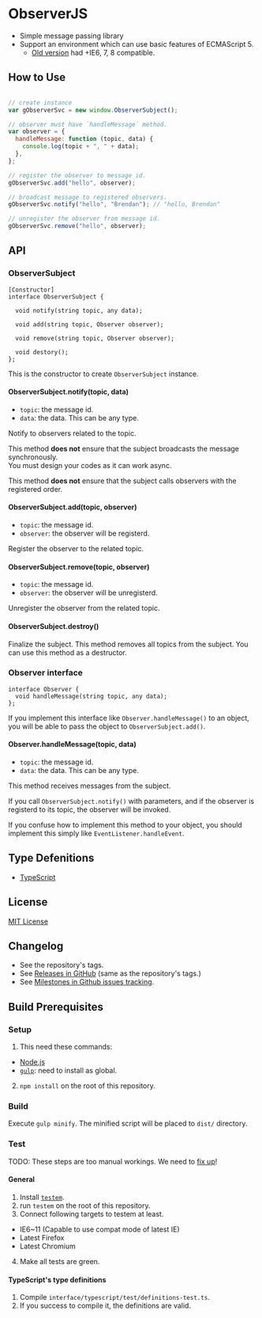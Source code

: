 # ObserverJS
* Simple message passing library
* Support an environment which can use basic features of ECMAScript 5.
  * [Old version](https://github.com/saneyuki/observer-js/releases/tag/version-0.3) had +IE6, 7, 8 compatible.

## How to Use
```javascript

// create instance
var gObserverSvc = new window.ObserverSubject();

// observer must have `handleMessage` method.
var observer = {
  handleMessage: function (topic, data) {
    console.log(topic + ", " + data);
  },
};

// register the observer to message id.
gObserverSvc.add("hello", observer);

// broadcast message to registered observers.
gObserverSvc.notify("hello", "Brendan"); // "hello, Brendan"

// unregister the observer from message id.
gObserverSvc.remove("hello", observer);

```

## API

### ObserverSubject
```idl
[Constructor]
interface ObserverSubject {

  void notify(string topic, any data);

  void add(string topic, Observer observer);

  void remove(string topic, Observer observer);

  void destory();
};
```

This is the constructor to create `ObserverSubject` instance.

#### ObserverSubject.notify(topic, data)
- `topic`: the message id.
- `data`: the data. This can be any type.

Notify to observers related to the topic.

This method **does not** ensure that the subject broadcasts the message synchronously.  
You must design your codes as it can work async.

This method **does not** ensure that the subject calls observers with the registered order.

#### ObserverSubject.add(topic, observer)
- `topic`: the message id.
- `observer`: the observer will be registerd.

Register the observer to the related topic.

#### ObserverSubject.remove(topic, observer)
- `topic`: the message id.
- `observer`: the observer will be unregisterd.

Unregister the observer from the related topic.

#### ObserverSubject.destroy()
Finalize the subject. This method removes all topics from the subject.
You can use this method as a destructor.

### Observer interface
```idl
interface Observer {
  void handleMessage(string topic, any data);
};
```

If you implement this interface like `Observer.handleMessage()` to an object,
you will be able to pass the object to `ObserverSubject.add()`.

#### Observer.handleMessage(topic, data)
- `topic`: the message id.
- `data`: the data. This can be any type.

This method receives messages from the subject.

If you call `ObserverSubject.notify()` with parameters,
and if the observer is registerd to its topic,
the observer will be invoked.

If you confuse how to implement this method to your object,
you should implement this simply like `EventListener.handleEvent`.


## Type Defenitions

* [TypeScript](interface/typescript/observer.d.ts)


## License
[MIT License](http://opensource.org/licenses/mit-license)

## Changelog
- See the repository's tags.
- See [Releases in GitHub](https://github.com/saneyuki/observer-js/releases)
(same as the repository's tags.)
- See [Milestones in Github issues tracking](https://github.com/saneyuki/observer-js/issues/milestones).

## Build Prerequisites
### Setup
1. This need these commands:
  - [Node.js](http://nodejs.org/)
  - [`gulp`](https://npmjs.org/package/gulp): need to install as global.
2. `npm install` on the root of this repository.

### Build
Execute `gulp minify`. The minified script will be placed to `dist/` directory.

### Test
TODO: These steps are too manual workings.
We need to [fix up](https://github.com/saneyuki/observer-js/issues/23)!

#### General
1. Install [`testem`](https://github.com/airportyh/testem).
2. run `testem` on the root of this repository.
3. Connect following targets to testem at least.
  - IE6~11 (Capable to use compat mode of latest IE)
  - Latest Firefox
  - Latest Chromium
4. Make all tests are green.

#### TypeScript's type definitions
1. Compile `interface/typescript/test/definitions-test.ts`.
2. If you success to compile it, the definitions are valid.
